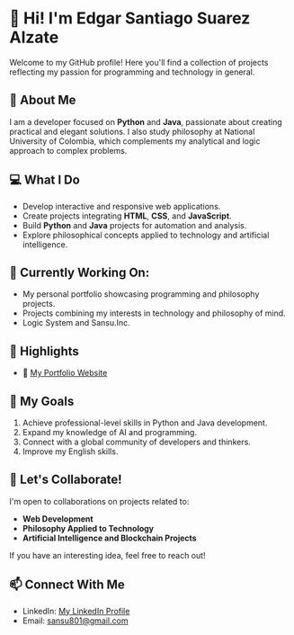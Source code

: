 # 👋 Hi! I'm Edgar Santiago Suarez Alzate

Welcome to my GitHub profile! Here you'll find a collection of projects reflecting my passion for programming and technology in general.

## 🚀 About Me

I am a developer focused on **Python** and **Java**, passionate about creating practical and elegant solutions. I also study philosophy at National University of Colombia, which complements my analytical and logic approach to complex problems.

## 💻 What I Do

- Develop interactive and responsive web applications.
- Create projects integrating **HTML**, **CSS**, and **JavaScript**.
- Build **Python** and **Java** projects for automation and analysis.
- Explore philosophical concepts applied to technology and artificial intelligence.

## 🌱 Currently Working On:

- My personal portfolio showcasing programming and philosophy projects.
- Projects combining my interests in technology and philosophy of mind.
- Logic System and Sansu.Inc.

## 📌 Highlights

- 🔗 [My Portfolio Website](https://sansu-portfolio.vercel.app/)

## 🎯 My Goals

1. Achieve professional-level skills in Python and Java development.
2. Expand my knowledge of AI and programming.
3. Connect with a global community of developers and thinkers.
4. Improve my English skills.

## 🤝 Let's Collaborate!

I'm open to collaborations on projects related to:

- **Web Development**
- **Philosophy Applied to Technology**
- **Artificial Intelligence and Blockchain Projects**

If you have an interesting idea, feel free to reach out!

## 📫 Connect With Me

- LinkedIn: [My LinkedIn Profile]([https://www.linkedin.com/in/santiago-suarez-alzate-572379210/])
- Email: [sansu801@gmail.com](mailto:sansu801@gmail.com)
